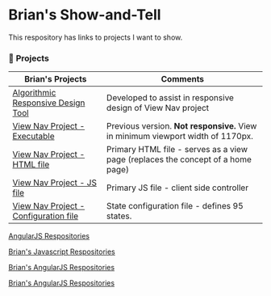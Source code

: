 # Brian's Show-and-Tell

This respository has links to projects I want to show.

### :arrow_down_small: **Projects**
Brian's Projects | Comments
----------------------------------------------------------------------------|--------------------------------------------------------
[Algorithmic Responsive Design Tool](https://www.tarptiedown.com/response/response-tool.html) | Developed to assist in responsive design of View Nav project
[View Nav Project - Executable](https://www.tarptiedown.com/PHP-Test-Files/rb-page-Exp8/ttd-website-rb-page-index_Exp8.html#/view00) | Previous version. **Not responsive.** View in minimum viewport width of 1170px.
[View Nav Project - HTML file](https://github.com/BrianHCombes/Show-and-Tell/blob/master/View-Nav-Project/ttd-website-rb-page-index_Exp8.html) | Primary HTML file - serves as a view page (replaces the concept of a home page)
[View Nav Project - JS file](https://github.com/BrianHCombes/Show-and-Tell/blob/master/View-Nav-Project/ttd-website-rb-page-controller-client_Exp8.js) | Primary JS file - client side controller
[View Nav Project - Configuration file](https://github.com/BrianHCombes/Show-and-Tell/blob/master/View-Nav-Project/ttd-website-rb-page-config_Exp8.js) | State configuration file - defines 95 states.

[AngularJS Respositories](https://github.com/BrianHCombes/SelfEd-Tutorials-AngularJS)

[Brian's Javascript Respositories](https://github.com/BrianHCombes/SelfEd-Tutorials-Javascript)


[Brian's AngularJS Respositories](https://github.com/BrianHCombes/SelfEd-Tutorials-AngularJS)

[Brian's AngularJS Respositories](https://github.com/BrianHCombes/SelfEd-Tutorials-AngularJS)
